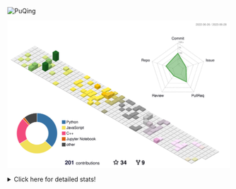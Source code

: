![PuQing](https://user-images.githubusercontent.com/27223114/171565019-9a56fae6-b08b-421f-99db-7e830da42371.png)

![](./profile-3d-contrib/profile-season-animate.svg)

<details>
<summary>Click here for detailed stats!</summary>

<!--START_SECTION:waka-->
![Lines of code](https://img.shields.io/badge/From%20Hello%20World%20I%27ve%20Written-701.3%20thousand%20lines%20of%20code-blue)

**🐱 My GitHub Data** 

> 📦 248.7 kB Used in GitHub's Storage 
 > 
> 🏆 81 Contributions in the Year 2023
 > 
> 🚫 Not Opted to Hire
 > 
> 📜 27 Public Repositories 
 > 
> 🔑 27 Private Repositories 
 > 
**I'm an Early 🐤** 

```text
🌞 Morning                279 commits         █████░░░░░░░░░░░░░░░░░░░░   19.48 % 
🌆 Daytime                742 commits         █████████████░░░░░░░░░░░░   51.82 % 
🌃 Evening                175 commits         ███░░░░░░░░░░░░░░░░░░░░░░   12.22 % 
🌙 Night                  236 commits         ████░░░░░░░░░░░░░░░░░░░░░   16.48 % 
```


📊 **This Week I Spent My Time On** 

```text
💬 Programming Languages: 
Python                   3 hrs 1 min         █████████████░░░░░░░░░░░░   52.41 % 
C++                      2 hrs 42 mins       ████████████░░░░░░░░░░░░░   46.88 % 
Jupyter Notebook         1 min               ░░░░░░░░░░░░░░░░░░░░░░░░░   00.38 % 
XML                      0 secs              ░░░░░░░░░░░░░░░░░░░░░░░░░   00.26 % 
YAML                     0 secs              ░░░░░░░░░░░░░░░░░░░░░░░░░   00.05 % 

🔥 Editors: 
VS Code                  5 hrs 46 mins       █████████████████████████   100.00 % 

💻 Operating System: 
WSL                      5 hrs 46 mins       █████████████████████████   100.00 % 
```


<!--END_SECTION:waka-->
</details>

